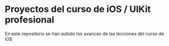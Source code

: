 # Proyectos del curso de iOS / UIKit profesional

En este repositorio se han subido los avances de las lecciones del curso de iOS